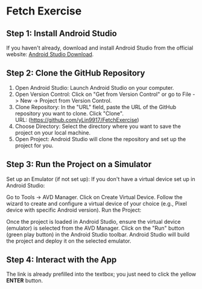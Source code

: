 # Fetch Exercise

## Step 1: Install Android Studio
If you haven't already, download and install Android Studio from the official website: [Android Studio Download](https://developer.android.com/studio).

## Step 2: Clone the GitHub Repository
1. Open Android Studio: Launch Android Studio on your computer.
2. Open Version Control: Click on "Get from Version Control" or go to File -> New -> Project from Version Control.
3. Clone Repository: In the "URL" field, paste the URL of the GitHub repository you want to clone. Click "Clone".    
   URL: (https://github.com/yLin9917/FetchExercise)
4. Choose Directory: Select the directory where you want to save the project on your local machine.
5. Open Project: Android Studio will clone the repository and set up the project for you.

## Step 3: Run the Project on a Simulator
Set up an Emulator (if not set up): If you don't have a virtual device set up in Android Studio:

Go to Tools -> AVD Manager.
Click on Create Virtual Device.
Follow the wizard to create and configure a virtual device of your choice (e.g., Pixel device with specific Android version).
Run the Project:

Once the project is loaded in Android Studio, ensure the virtual device (emulator) is selected from the AVD Manager.
Click on the "Run" button (green play button) in the Android Studio toolbar.
Android Studio will build the project and deploy it on the selected emulator.

## Step 4: Interact with the App
The link is already prefilled into the textbox; you just need to click the yellow **ENTER** button.
